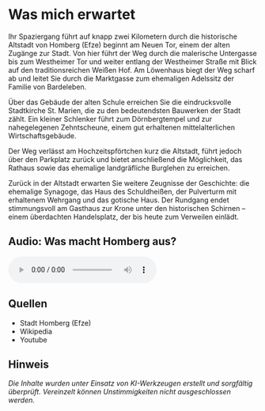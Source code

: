 # Was mich erwartet

Ihr Spaziergang führt auf knapp zwei Kilometern durch die historische Altstadt von Homberg (Efze) beginnt am Neuen Tor, einem der alten Zugänge zur Stadt. Von hier führt der Weg durch die malerische Untergasse bis zum Westheimer Tor und weiter entlang der Westheimer Straße mit Blick auf den traditionsreichen Weißen Hof. Am Löwenhaus biegt der Weg scharf ab und leitet Sie durch die Marktgasse zum ehemaligen Adelssitz der Familie von Bardeleben.

Über das Gebäude der alten Schule erreichen Sie die eindrucksvolle Stadtkirche St. Marien, die zu den bedeutendsten Bauwerken der Stadt zählt. Ein kleiner Schlenker führt zum Dörnbergtempel und zur nahegelegenen Zehntscheune, einem gut erhaltenen mittelalterlichen Wirtschaftsgebäude.

Der Weg verlässt am Hochzeitspförtchen kurz die Altstadt, führt jedoch über den Parkplatz zurück und bietet anschließend die Möglichkeit, das Rathaus sowie das ehemalige landgräfliche Burglehen zu erreichen.

Zurück in der Altstadt erwarten Sie weitere Zeugnisse der Geschichte: die ehemalige Synagoge, das Haus des Schuldheißen, der Pulverturm mit erhaltenem Wehrgang und das gotische Haus. Der Rundgang endet stimmungsvoll am Gasthaus zur Krone unter den historischen Schirnen – einem überdachten Handelsplatz, der bis heute zum Verweilen einlädt.

## Audio: Was macht Homberg aus?

<audio controls class="full-width-audio">
  <source src="locales/homberg/de/homberg-efze.mp3" type="audio/mpeg">
  Dein Browser unterstützt kein Audioelement.
</audio>

## Quellen

- Stadt Homberg (Efze)
- Wikipedia
- Youtube

## Hinweis

_Die Inhalte wurden unter Einsatz von KI-Werkzeugen erstellt und sorgfältig überprüft. Vereinzelt können Unstimmigkeiten nicht ausgeschlossen werden._